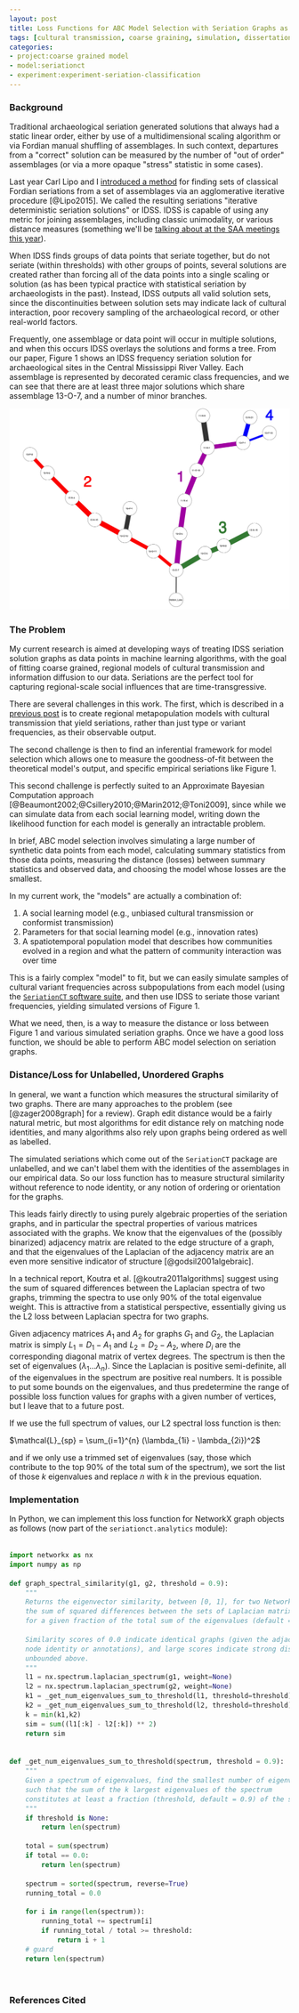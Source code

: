 ```yaml
---
layout: post
title: Loss Functions for ABC Model Selection with Seriation Graphs as Data
tags: [cultural transmission, coarse graining, simulation, dissertation, seriation, algorithms, ML, ABC]
categories:
- project:coarse grained model
- model:seriationct
- experiment:experiment-seriation-classification
---
```


### Background ###

Traditional archaeological seriation generated solutions that always had a static linear order, either by use of a multidimensional scaling algorithm or via Fordian manual shuffling of assemblages.  In such context, departures from a "correct" solution can be measured by the number of "out of order" assemblages (or via a more opaque "stress" statistic in some cases).  

Last year Carl Lipo and I [introduced a method](http://journals.plos.org/plosone/article?id=10.1371/journal.pone.0124942) for finding sets of classical Fordian seriations from a set of assemblages via an agglomerative iterative procedure [@Lipo2015].  We called the resulting seriations "iterative deterministic seriation solutions" or IDSS.  IDSS is capable of using any metric for joining assemblages, including classic unimodality, or various distance measures (something we'll be [talking about at the SAA meetings this year](http://notebook.madsenlab.org/essays/2015/09/06/saa2016-abstract.html)).  

When IDSS finds groups of data points that seriate together, but do not seriate (within thresholds) with other groups of points, several solutions are created rather than forcing all of the data points into a single scaling or solution (as has been typical practice with statistical seriation by archaeologists in the past).  Instead, IDSS outputs all valid solution sets, since the discontinuities between solution sets may indicate lack of cultural interaction, poor recovery sampling of the archaeological record, or other real-world factors.  

Frequently, one assemblage or data point will occur in multiple solutions, and when this occurs IDSS overlays the solutions and forms a tree.  From our paper, Figure 1 shows an IDSS frequency seriation solution for archaeological sites in the Central Mississippi River Valley.  Each assemblage is represented by decorated ceramic class frequencies, and we can see that there are at least three major solutions which share assemblage 13-O-7, and a number of minor branches.  

![Figure 1:  IDSS seriation solution for PFG sites in Cental Mississippi River Valley](/images/idss-fig12-pfg-solution.png)

### The Problem ###

My current research is aimed at developing ways of treating IDSS seriation solution graphs as data points in machine learning algorithms, with the goal of fitting coarse grained, regional models of cultural transmission and information diffusion to our data.  Seriations are the perfect tool for capturing regional-scale social influences that are time-transgressive.  

There are several challenges in this work.  The first, which is described in a [previous post](http://localhost:4000/project:coarse%20grained%20model/model:seriationct/experiment:experiment-seriationct/2014/06/17/seriationct-requirements.html) is to create regional metapopulation models with cultural transmission that yield seriations, rather than just type or variant frequencies, as their observable output.  

The second challenge is then to find an inferential framework for model selection which allows one to measure the goodness-of-fit between the theoretical model's output, and specific empirical seriations like Figure 1.  

This second challenge is perfectly suited to an Approximate Bayesian Computation approach [@Beaumont2002;@Csillery2010;@Marin2012;@Toni2009], since while we can simulate data from each social learning model, writing down the likelihood function for each model is generally an intractable problem.   

In brief, ABC model selection involves simulating a large number of synthetic data points from each model, calculating summary statistics from those data points, measuring the distance (losses) between summary statistics and observed data, and choosing the model whose losses are the smallest.  

In my current work, the "models" are actually a combination of:

1.  A social learning model (e.g., unbiased cultural transmission or conformist transmission)
2.  Parameters for that social learning model (e.g., innovation rates)
3.  A spatiotemporal population model that describes how communities evolved in a region and what the pattern of community interaction was over time

This is a fairly complex "model" to fit, but we can easily simulate samples of cultural variant frequencies across subpopulations from each model (using the [`SeriationCT` software suite](https://github.com/mmadsen/seriationct), and then use IDSS to seriate those variant frequencies, yielding simulated versions of Figure 1.  

What we need, then, is a way to measure the distance or loss between Figure 1 and various simulated seriation graphs.  Once we have a good loss function, we should be able to perform ABC model selection on seriation graphs.  

### Distance/Loss for Unlabelled, Unordered Graphs ###

In general, we want a function which measures the structural similarity of two graphs.  There are many approaches to the problem (see [@zager2008graph] for a review).  Graph edit distance would be a fairly natural metric, but most algorithms for edit distance rely on matching node identities, and many algorithms also rely upon graphs being ordered as well as labelled.  

The simulated seriations which come out of the `SeriationCT` package are unlabelled, and we can't label them with the identities of the assemblages in our empirical data.  So our loss function has to measure structural similarity without reference to node identity, or any notion of ordering or orientation for the graphs.  

This leads fairly directly to using purely algebraic properties of the seriation graphs, and in particular the spectral properties of various matrices associated with the graphs.  We know that the eigenvalues of the (possibly binarized) adjacency matrix are related to the edge structure of a graph, and that the eigenvalues of the Laplacian of the adjacency matrix are an even more sensitive indicator of structure [@godsil2001algebraic].  

In a technical report, Koutra et al. [@koutra2011algorithms] suggest using the sum of squared differences between the Laplacian spectra of two graphs, trimming the spectra to use only 90% of the total eigenvalue weight.  This is attractive from a statistical perspective, essentially giving us the L2 loss between Laplacian spectra for two graphs.  

Given adjacency matrices $A_1$ and $A_2$ for graphs $G_1$ and $G_2$, the Laplacian matrix is simply $L_1 = D_1 - A_1$ and $L_2 = D_2 - A_2$, where $D_i$ are the corresponding diagonal matrix of vertex degrees.  The spectrum is then the set of eigenvalues $(\lambda_1 \ldots \lambda_n)$.  Since the Laplacian is positive semi-definite, all of the eigenvalues in the spectrum are positive real numbers.  It is possible to put some bounds on the eigenvalues, and thus predetermine the range of possible loss function values for graphs with a given number of vertices, but I leave that to a future post.  

If we use the full spectrum of values, our L2 spectral loss function is then:

$\mathcal{L}_{sp} = \sum_{i=1}^{n} (\lambda_{1i} - \lambda_{2i})^2$

and if we only use a trimmed set of eigenvalues (say, those which contribute to the top 90% of the total sum of the spectrum), we sort the list of those $k$ eigenvalues and replace $n$ with $k$ in the previous equation.  

### Implementation ###

In Python, we can implement this loss function for NetworkX graph objects as follows (now part of the `seriationct.analytics` module):

```python

import networkx as nx
import numpy as np

def graph_spectral_similarity(g1, g2, threshold = 0.9):
    """
    Returns the eigenvector similarity, between [0, 1], for two NetworkX graph objects, as
    the sum of squared differences between the sets of Laplacian matrix eigenvalues that account
    for a given fraction of the total sum of the eigenvalues (default = 90%).

    Similarity scores of 0.0 indicate identical graphs (given the adjacency matrix, not necessarily
    node identity or annotations), and large scores indicate strong dissimilarity.  The statistic is
    unbounded above.
    """
    l1 = nx.spectrum.laplacian_spectrum(g1, weight=None)
    l2 = nx.spectrum.laplacian_spectrum(g2, weight=None)
    k1 = _get_num_eigenvalues_sum_to_threshold(l1, threshold=threshold)
    k2 = _get_num_eigenvalues_sum_to_threshold(l2, threshold=threshold)
    k = min(k1,k2)
    sim = sum((l1[:k] - l2[:k]) ** 2)
    return sim


def _get_num_eigenvalues_sum_to_threshold(spectrum, threshold = 0.9):
    """
    Given a spectrum of eigenvalues, find the smallest number of eigenvalues (k)
    such that the sum of the k largest eigenvalues of the spectrum
    constitutes at least a fraction (threshold, default = 0.9) of the sum of all the eigenvalues.
    """
    if threshold is None:
        return len(spectrum)

    total = sum(spectrum)
    if total == 0.0:
        return len(spectrum)

    spectrum = sorted(spectrum, reverse=True)
    running_total = 0.0

    for i in range(len(spectrum)):
        running_total += spectrum[i]
        if running_total / total >= threshold:
            return i + 1
    # guard
    return len(spectrum)




```




### References Cited ###

